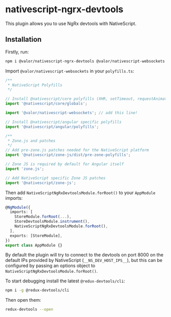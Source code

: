 # nativescript-ngrx-devtools

This plugin allows you to use NgRx devtools with NativeScript.

## Installation

Firstly, run:

```bash
npm i @valor/nativescript-ngrx-devtools @valor/nativescript-websockets
```

Import `@valor/nativescript-websockets` in your `polyfills.ts`:

```ts
/**
 * NativeScript Polyfills
 */

// Install @nativescript/core polyfills (XHR, setTimeout, requestAnimationFrame)
import '@nativescript/core/globals';

import '@valor/nativescript-websockets'; // add this line!

// Install @nativescript/angular specific polyfills
import '@nativescript/angular/polyfills';

/**
 * Zone.js and patches
 */
// Add pre-zone.js patches needed for the NativeScript platform
import '@nativescript/zone-js/dist/pre-zone-polyfills';

// Zone JS is required by default for Angular itself
import 'zone.js';

// Add NativeScript specific Zone JS patches
import '@nativescript/zone-js';
```

Then add `NativeScriptNgRxDevtoolsModule.forRoot()` to your `AppModule` imports:

```typescript
@NgModule({
  imports: [
    StoreModule.forRoot(...),
    StoreDevtoolsModule.instrument(),
    NativeScriptNgRxDevtoolsModule.forRoot(),
  ],
  exports: [StoreModule],
})
export class AppModule {}
```

By default the plugin will try to connect to the devtools on port 8000 on the default IPs provided by NativeScript (`__NS_DEV_HOST_IPS__`), but this can be configured by passing an options object to `NativeScriptNgRxDevtoolsModule.forRoot()`.

To start debugging install the latest `@redux-devtools/cli`:

```bash
npm i -g @redux-devtools/cli
```

Then open them:

```bash
redux-devtools --open
```

